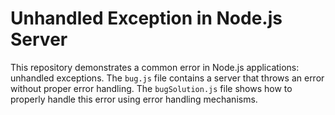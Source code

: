 # Unhandled Exception in Node.js Server

This repository demonstrates a common error in Node.js applications: unhandled exceptions.  The `bug.js` file contains a server that throws an error without proper error handling.  The `bugSolution.js` file shows how to properly handle this error using error handling mechanisms.